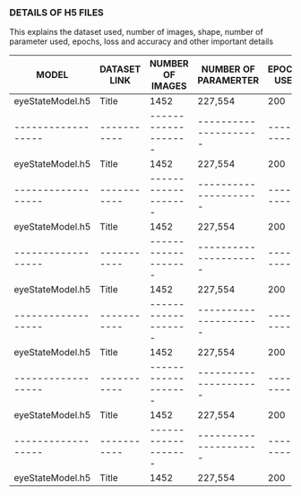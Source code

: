### DETAILS OF H5 FILES

This explains the dataset used, number of images, shape, number of parameter used, epochs, loss and accuracy and other important details

| MODEL             | DATASET LINK| NUMBER OF IMAGES  | NUMBER OF PARAMERTER | EPOCHS USED | LOSS                | ACCURACY         | OTHER DETAILS |
| ------------------| ----------- |-------------------| ---------------------| ----------- |---------------------|------------------|---------------|
| eyeStateModel.h5  | Title       | 1452              |227,554               | 200         | 0.04012898728251457 |0.975944995880127 |               |
| ------------------| ----------- |-------------------| ---------------------| ----------- |---------------------|------------------|---------------|
| eyeStateModel.h5  | Title       | 1452              |227,554               | 200         | 0.04012898728251457 |0.975944995880127 |               |
| ------------------| ----------- |-------------------| ---------------------| ----------- |---------------------|------------------|---------------|
| eyeStateModel.h5  | Title       | 1452              |227,554               | 200         | 0.04012898728251457 |0.975944995880127 |               |
| ------------------| ----------- |-------------------| ---------------------| ----------- |---------------------|------------------|---------------|
| eyeStateModel.h5  | Title       | 1452              |227,554               | 200         | 0.04012898728251457 |0.975944995880127 |               |
| ------------------| ----------- |-------------------| ---------------------| ----------- |---------------------|------------------|---------------|
| eyeStateModel.h5  | Title       | 1452              |227,554               | 200         | 0.04012898728251457 |0.975944995880127 |               |
| ------------------| ----------- |-------------------| ---------------------| ----------- |---------------------|------------------|---------------|
| eyeStateModel.h5  | Title       | 1452              |227,554               | 200         | 0.04012898728251457 |0.975944995880127 |               |
| ------------------| ----------- |-------------------| ---------------------| ----------- |---------------------|------------------|---------------|
| eyeStateModel.h5  | Title       | 1452              |227,554               | 200         | 0.04012898728251457 |0.975944995880127 |               |
